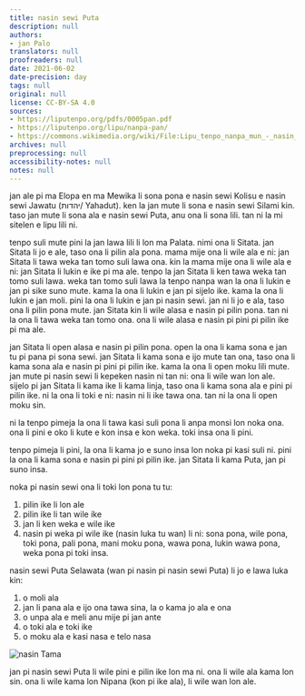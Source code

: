 ```yaml
---
title: nasin sewi Puta
description: null
authors:
- jan Palo
translators: null
proofreaders: null
date: 2021-06-02
date-precision: day
tags: null
original: null
license: CC-BY-SA 4.0
sources:
- https://liputenpo.org/pdfs/0005pan.pdf
- https://liputenpo.org/lipu/nanpa-pan/
- https://commons.wikimedia.org/wiki/File:Lipu_tenpo_nanpa_mun_-_nasin_Tama.png
archives: null
preprocessing: null
accessibility-notes: null
notes: null
---
```


jan ale pi ma Elopa en ma Mewika li sona pona e nasin sewi Kolisu e nasin sewi Jawatu (יהדות/ Yahadut). ken la jan mute li sona e nasin sewi Silami kin. taso jan mute li sona ala e nasin sewi Puta, anu ona li sona lili. tan ni la mi sitelen e lipu lili ni.

tenpo suli mute pini la jan lawa lili li lon ma Palata. nimi ona li Sitata. jan Sitata li jo e ale, taso ona li pilin ala pona. mama mije ona li wile ala e ni: jan Sitata li tawa weka tan tomo suli lawa ona. kin la mama mije ona li wile ala e ni: jan Sitata li lukin e ike pi ma ale. tenpo la jan Sitata li ken tawa weka tan tomo suli lawa. weka tan tomo suli lawa la tenpo nanpa wan la ona li lukin e jan pi sike suno mute. kama la ona li lukin e jan pi sijelo ike. kama la ona li lukin e jan moli. pini la ona li lukin e jan pi nasin sewi. jan ni li jo e ala, taso ona li pilin pona mute. jan Sitata kin li wile alasa e nasin pi pilin pona. tan ni la ona li tawa weka tan tomo ona. ona li wile alasa e nasin pi pini pi pilin ike pi ma ale.

jan Sitata li open alasa e nasin pi pilin pona. open la ona li kama sona e jan tu pi pana pi sona sewi. jan Sitata li kama sona e ijo mute tan ona, taso ona li kama sona ala e nasin pi pini pi pilin ike. kama la ona li open moku lili mute. jan mute pi nasin sewi li kepeken nasin ni tan ni: ona li wile wan lon ale. sijelo pi jan Sitata li kama ike li kama linja, taso ona li kama sona ala e pini pi pilin ike. ni la ona li toki e ni: nasin ni li ike tawa ona. tan ni la ona li open moku sin.

ni la tenpo pimeja la ona li tawa kasi suli pona li anpa monsi lon noka ona. ona li pini e oko li kute e kon insa e kon weka. toki insa ona li pini.

tenpo pimeja li pini, la ona li kama jo e suno insa lon noka pi kasi suli ni. pini la ona li kama sona e nasin pi pini pi pilin ike. jan Sitata li kama Puta, jan pi suno insa.

noka pi nasin sewi ona li toki lon pona tu tu:

1. pilin ike li lon ale
2. pilin ike li tan wile ike
3. jan li ken weka e wile ike
4. nasin pi weka pi wile ike (nasin luka tu wan) li ni: sona pona, wile pona, toki pona, pali pona, mani moku pona, wawa pona, lukin wawa pona, weka pona pi toki insa.

nasin sewi Puta Selawata (wan pi nasin pi nasin sewi Puta) li jo e lawa luka kin:

1. o moli ala
2. jan li pana ala e ijo ona tawa sina, la o kama jo ala e ona
3. o unpa ala e meli anu mije pi jan ante
4. o toki ala e toki ike
5. o moku ala e kasi nasa e telo nasa

![nasin Tama](https://upload.wikimedia.org/wikipedia/commons/a/ae/Lipu_tenpo_nanpa_mun_-_nasin_Tama.png)

jan pi nasin sewi Puta li wile pini e pilin ike lon ma ni. ona li wile ala kama lon sin. ona li wile kama lon Nipana (kon pi ike ala), li wile wan lon ale.